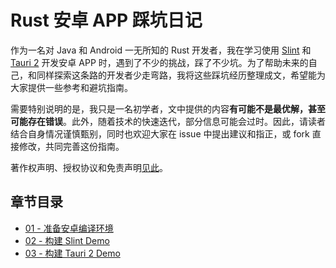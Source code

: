 # Rust 安卓 APP 踩坑日记 

作为一名对 Java 和 Android 一无所知的 Rust 开发者，我在学习使用 [Slint](https://slint.dev/) 和 [Tauri 2](https://v2.tauri.app/) 开发安卓 APP 时，遇到了不少的挑战，踩了不少坑。为了帮助未来的自己，和同样探索这条路的开发者少走弯路，我将这些踩坑经历整理成文，希望能为大家提供一些参考和避坑指南。

需要特别说明的是，我只是一名初学者，文中提供的内容**有可能不是最优解，甚至可能存在错误**。此外，随着技术的快速迭代，部分信息可能会过时。因此，请读者结合自身情况谨慎甄别，同时也欢迎大家在 issue 中提出建议和指正，或 fork 直接修改，共同完善这份指南。

著作权声明、授权协议和免责声明[见此](./LICENSE.md)。

## 章节目录

- [01 - 准备安卓编译环境](./content/01-准备安卓编译环境.md)
- [02 - 构建 Slint Demo](./content/02-构建Slint-Demo.md)
- [03 - 构建 Tauri 2 Demo](./content/03-构建Tauri-2-Demo.md)
